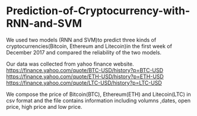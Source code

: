 # Prediction-of-Cryptocurrency-with-RNN-and-SVM

We used two models (RNN and SVM)to predict three kinds of cryptocurrencies(Bitcoin, Ethereum and Litecoin)in the first week of December 2017 and compared the reliability of the two models. 

Our data was collected from yahoo finance website.
https://finance.yahoo.com/quote/BTC-USD/history?p=BTC-USD	
https://finance.yahoo.com/quote/ETH-USD/history?p=ETH-USD	
https://finance.yahoo.com/quote/LTC-USD/history?p=LTC-USD

We compose the price of Bitcoin(BTC), Ethereum(ETH) and Litecoin(LTC) in csv format and the file contains information including volumns ,dates, open price, high price and low price.
